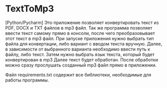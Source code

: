 # TextToMp3
[Python/Pycharm] Это приложение позволяет конвертировать текст из PDF, DOCX и TXT файлов в mp3 файл. Так же программа позволяет ввести текст самому прямо в консоли, после чего преобразовывает этот текст в mp3 файл.
При запуске приложения нужно выбрать тип файла для конвертации, либо вариант с вводом текста вручную.
Далее, в зависимости от выбранного варианта необходимо ввести путь к файлу, либо текст.
Затем нужно выбрать язык текста, который будет конвертирован в mp3
Далее текст будет обработан. После обработки можно сразу прослушать созданный mp3 файл прямо в приложении.

Файл requirements.txt содержит все библиотеки, необходимые для работы программы.
